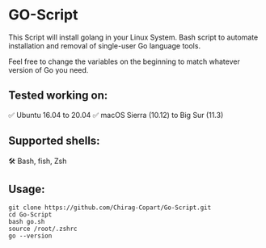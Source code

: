 # GO-Script
This Script will install golang in your Linux System.
Bash script to automate installation and removal of single-user Go language tools.

Feel free to change the variables on the beginning to match whatever version of Go you need.

## Tested working on:
✅ Ubuntu 16.04 to 20.04 
✅ macOS Sierra (10.12) to Big Sur (11.3)

## Supported shells:

🛠️ Bash, fish, Zsh

## Usage:

```
git clone https://github.com/Chirag-Copart/Go-Script.git
cd Go-Script
bash go.sh
source /root/.zshrc
go --version

